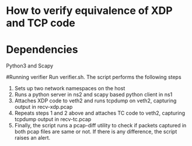 # How to verify equivalence of XDP and TCP code
# Dependencies
Python3 and Scapy 

#Running verifier
Run verifier.sh. The script performs the following steps
1. Sets up two network namespaces on the host
2. Runs a python server in ns2 and scapy based python client in ns1
3. Attaches XDP code to veth2 and runs tcpdump on veth2, capturing output in recv-xdp.pcap
4. Repeats steps 1 and 2 above and attaches TC code to veth2, capturing tcpdump output in recv-tc.pcap
5. Finally, the script runs a pcap-diff utility to check if packets captured in both pcap files are same or not. If there is any difference, the script raises an alert.